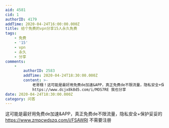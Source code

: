 ```yaml
---
aid: 4581
cid: 1
authorID: 4179
addTime: 2020-04-24T16:00:00.000Z
title: 给个免费的vpn分享15人永久免费
tags:
    - 免费
    - '15'
    - vpn
    - 永久
    - 分享
comments:
    -
        authorID: 2583
        addTime: 2020-04-24T18:30:00.000Z
        content: >-
            老哥穩！这可能是最好用免费de加速&APP，真正免费de不限流量，隐私安全+保护妥妥的
            https://www.dcjx8k8d5.com/i/MOS7RE 我也分享
date: 2020-04-24T18:30:00.000Z
category: 问答
---
```


这可能是最好用免费de加速&APP，真正免费de不限流量，隐私安全+保护妥妥的 https://www.zmpcwdszq.com/i/FSAWRI 不需要注册
